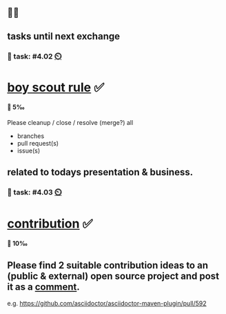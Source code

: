 ## 🧑‍🎓

tasks until next exchange
--
### 💪 task: #4.02 [⏲️](https://youtu.be/1gQJUjgCqrU)

# [boy scout rule](https://clean-code-developer.com/grades/grade-1-red/#Boy_Scout_Rule) ✅

#### 🏅 5‰

Please cleanup / close / resolve (merge?) all 

- branches
- pull request(s)
- issue(s)

related to todays presentation & business.
--
### 💪 task: #4.03 [⏲️](https://youtu.be/1gQJUjgCqrU)

# [contribution](https://opensource.guide/how-to-contribute/#finding-a-project-to-contribute-to) ✅

#### 🏅 10‰

Please find 2 suitable **contribution ideas** to an (public & external) open source project and post it as a [comment](https://github.com/digital-sustainability/module-eoss-hs23-sandbox/issues/131).
--
e.g. https://github.com/asciidoctor/asciidoctor-maven-plugin/pull/592